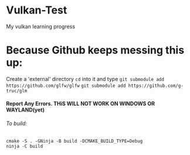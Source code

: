 # Vulkan-Test
My vulkan learning progress

# Because Github keeps messing this up:

Create a 'external' directory ```cd``` into it and type 
	```git submodule add https://github.com/glfw/glfw```
  ```git submodule add https://github.com/g-truc/glm```

#### Report Any Errors. THiS WILL NOT WORK ON WINDOWS OR WAYLAND(yet)
###### To build:
	cmake -S . -GNinja -B build -DCMAKE_BUILD_TYPE=Debug
	ninja -C build
